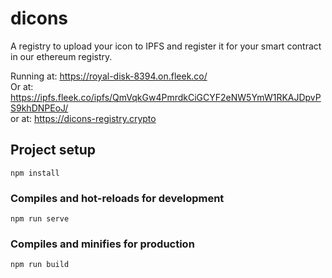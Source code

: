 # dicons

A registry to upload your icon to IPFS and register it for your smart contract in our ethereum registry.


Running at: https://royal-disk-8394.on.fleek.co/  
Or at: https://ipfs.fleek.co/ipfs/QmVqkGw4PmrdkCiGCYF2eNW5YmW1RKAJDpvPS9khDNPEoJ/  
or at: https://dicons-registry.crypto  

## Project setup
```
npm install
```

### Compiles and hot-reloads for development
```
npm run serve
```

### Compiles and minifies for production
```
npm run build
```
